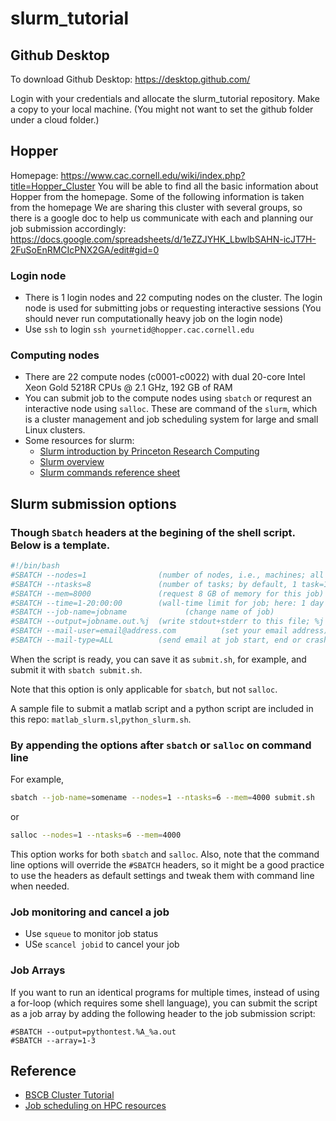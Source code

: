 # slurm_tutorial

## Github Desktop
To download Github Desktop: https://desktop.github.com/

Login with your credentials and allocate the slurm_tutorial repository. Make a copy to your local machine. (You might not want to set the github folder under a cloud folder.)

## Hopper
Homepage: https://www.cac.cornell.edu/wiki/index.php?title=Hopper_Cluster
You will be able to find all the basic information about Hopper from the homepage. Some of the following information is taken from the homepage
We are sharing this cluster with several groups, so there is a google doc to help us communicate with each and planning our job submission accordingly:
https://docs.google.com/spreadsheets/d/1eZZJYHK_LbwlbSAHN-icJT7H-2FuSoEnRMCIcPNX2GA/edit#gid=0

### Login node
- There is 1 login nodes and 22 computing nodes on the cluster. The login node is used for submitting jobs or requesting interactive sessions (You should never run computationally heavy job on the login node)
- Use `ssh` to login `ssh yournetid@hopper.cac.cornell.edu`

### Computing nodes
- There are 22 compute nodes (c0001-c0022) with dual 20-core Intel Xeon Gold 5218R CPUs @ 2.1 GHz, 192 GB of RAM
- You can submit job to the compute nodes using `sbatch` or requrest an interactive node using `salloc`. These are command of the `slurm`, which is a cluster management and job scheduling system for large and small Linux clusters. 
- Some resources for slurm:
  - [Slurm introduction by Princeton Research
    Computing](https://researchcomputing.princeton.edu/slurm)
  - [Slurm overview](https://slurm.schedmd.com/overview.html)
  - [Slurm commands reference
    sheet](https://slurm.schedmd.com/pdfs/summary.pdf)


## Slurm submission options

### Though `Sbatch` headers at the begining of the shell script. Below is a template.
```bash
#!/bin/bash
#SBATCH --nodes=1                (number of nodes, i.e., machines; all non-MPI jobs *must* run on a single node, i.e., '--nodes=1' must be given here)
#SBATCH --ntasks=8               (number of tasks; by default, 1 task=1 slot=1 thread)
#SBATCH --mem=8000               (request 8 GB of memory for this job)
#SBATCH --time=1-20:00:00        (wall-time limit for job; here: 1 day and 20 hours)
#SBATCH --job-name=jobname             (change name of job)
#SBATCH --output=jobname.out.%j  (write stdout+stderr to this file; %j willbe replaced by job ID)
#SBATCH --mail-user=email@address.com          (set your email address)
#SBATCH --mail-type=ALL          (send email at job start, end or crash - do not use if this is going to generate thousands of e-mails!)
```
When the script is ready, you can save it as `submit.sh`, for example,
and submit it with `sbatch submit.sh`.

Note that this option is only applicable for `sbatch`, but not `salloc`.

A sample file to submit a matlab script and a python script are included in this repo: `matlab_slurm.sl`,`python_slurm.sh`.

### By appending the options after `sbatch` or `salloc` on command line

For example,

``` bash
sbatch --job-name=somename --nodes=1 --ntasks=6 --mem=4000 submit.sh
```

or

``` bash
salloc --nodes=1 --ntasks=6 --mem=4000
```

This option works for both `sbatch` and `salloc`. Also, note that the
command line options will override the `#SBATCH` headers, so it might be
a good practice to use the headers as default settings and tweak them
with command line when needed.

### Job monitoring and cancel a job
- Use `squeue` to monitor job status
- USe `scancel jobid` to cancel your job

### Job Arrays
If you want to run an identical programs for multiple times, instead of using a for-loop (which requires some shell language), you can submit the script as a job array by adding the following header to the job submission script:
```
#SBATCH --output=pythontest.%A_%a.out
#SBATCH --array=1-3
```
## Reference
- [BSCB Cluster Tutorial](https://github.com/therkildsen-lab/user-guide/blob/master/slurm_tutorial/slurm.md)
- [Job scheduling on HPC resources](https://waterprogramming.wordpress.com/2018/06/25/job-scheduling-on-hpc-resources/)
